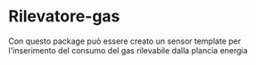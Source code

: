 # Rilevatore-gas
Con questo package può essere creato un sensor template per l'inserimento del consumo del gas rilevabile dalla plancia energia
